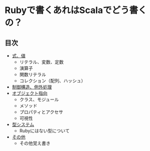 Rubyで書くあれはScalaでどう書くの？
====



目次
----

* [式、値](expression.html)
    * リテラル、変数、定数
    * 演算子
    * 関数リテラル
    * コレクション（配列、ハッシュ）
* [制御構造、例外処理](control.html)
* [オブジェクト指向](objects.html)
    * クラス、モジュール
    * メソッド
    * プロパティとアクセサ
    * 可視性
* [型システム](types.html)
    * Rubyにはない型について
* [その他](tips.html)
    * その他覚え書き
